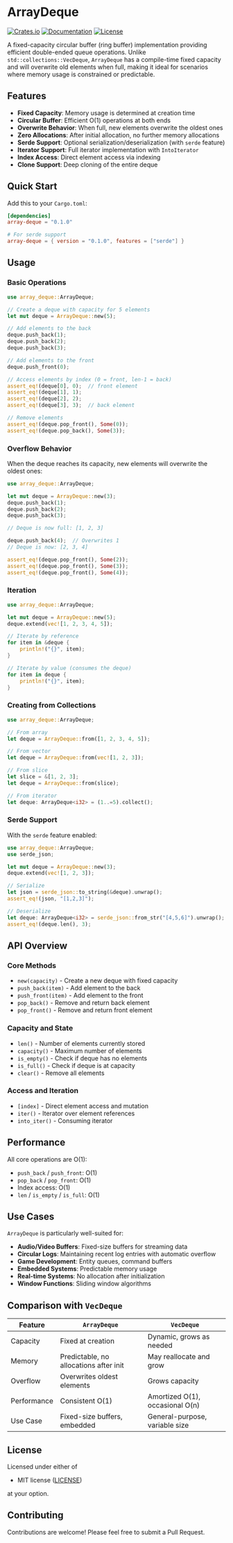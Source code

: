 # ArrayDeque

[![Crates.io](https://img.shields.io/crates/v/array-deque.svg)](https://crates.io/crates/array-deque)
[![Documentation](https://docs.rs/array-deque/badge.svg)](https://docs.rs/array-deque)
[![License](https://img.shields.io/crates/l/array-deque.svg)](https://github.com/yourusername/array-deque#license)

A fixed-capacity circular buffer (ring buffer) implementation providing efficient double-ended queue operations. Unlike `std::collections::VecDeque`, `ArrayDeque` has a compile-time fixed capacity and will overwrite old elements when full, making it ideal for scenarios where memory usage is constrained or predictable.

## Features

- **Fixed Capacity**: Memory usage is determined at creation time
- **Circular Buffer**: Efficient O(1) operations at both ends
- **Overwrite Behavior**: When full, new elements overwrite the oldest ones
- **Zero Allocations**: After initial allocation, no further memory allocations
- **Serde Support**: Optional serialization/deserialization (with `serde` feature)
- **Iterator Support**: Full iterator implementation with `IntoIterator`
- **Index Access**: Direct element access via indexing
- **Clone Support**: Deep cloning of the entire deque

## Quick Start

Add this to your `Cargo.toml`:

```toml
[dependencies]
array-deque = "0.1.0"

# For serde support
array-deque = { version = "0.1.0", features = ["serde"] }
```

## Usage

### Basic Operations

```rust
use array_deque::ArrayDeque;

// Create a deque with capacity for 5 elements
let mut deque = ArrayDeque::new(5);

// Add elements to the back
deque.push_back(1);
deque.push_back(2);
deque.push_back(3);

// Add elements to the front
deque.push_front(0);

// Access elements by index (0 = front, len-1 = back)
assert_eq!(deque[0], 0);  // front element
assert_eq!(deque[1], 1);
assert_eq!(deque[2], 2);
assert_eq!(deque[3], 3);  // back element

// Remove elements
assert_eq!(deque.pop_front(), Some(0));
assert_eq!(deque.pop_back(), Some(3));
```

### Overflow Behavior

When the deque reaches its capacity, new elements will overwrite the oldest ones:

```rust
use array_deque::ArrayDeque;

let mut deque = ArrayDeque::new(3);
deque.push_back(1);
deque.push_back(2);
deque.push_back(3);

// Deque is now full: [1, 2, 3]

deque.push_back(4);  // Overwrites 1
// Deque is now: [2, 3, 4]

assert_eq!(deque.pop_front(), Some(2));
assert_eq!(deque.pop_front(), Some(3));
assert_eq!(deque.pop_front(), Some(4));
```

### Iteration

```rust
use array_deque::ArrayDeque;

let mut deque = ArrayDeque::new(5);
deque.extend(vec![1, 2, 3, 4, 5]);

// Iterate by reference
for item in &deque {
    println!("{}", item);
}

// Iterate by value (consumes the deque)
for item in deque {
    println!("{}", item);
}
```

### Creating from Collections

```rust
use array_deque::ArrayDeque;

// From array
let deque = ArrayDeque::from([1, 2, 3, 4, 5]);

// From vector
let deque = ArrayDeque::from(vec![1, 2, 3]);

// From slice
let slice = &[1, 2, 3];
let deque = ArrayDeque::from(slice);

// From iterator
let deque: ArrayDeque<i32> = (1..=5).collect();
```

### Serde Support

With the `serde` feature enabled:

```rust
use array_deque::ArrayDeque;
use serde_json;

let mut deque = ArrayDeque::new(3);
deque.extend(vec![1, 2, 3]);

// Serialize
let json = serde_json::to_string(&deque).unwrap();
assert_eq!(json, "[1,2,3]");

// Deserialize
let deque: ArrayDeque<i32> = serde_json::from_str("[4,5,6]").unwrap();
assert_eq!(deque.len(), 3);
```

## API Overview

### Core Methods

- `new(capacity)` - Create a new deque with fixed capacity
- `push_back(item)` - Add element to the back
- `push_front(item)` - Add element to the front
- `pop_back()` - Remove and return back element
- `pop_front()` - Remove and return front element

### Capacity and State

- `len()` - Number of elements currently stored
- `capacity()` - Maximum number of elements
- `is_empty()` - Check if deque has no elements
- `is_full()` - Check if deque is at capacity
- `clear()` - Remove all elements

### Access and Iteration

- `[index]` - Direct element access and mutation
- `iter()` - Iterator over element references
- `into_iter()` - Consuming iterator

## Performance

All core operations are O(1):

- `push_back` / `push_front`: O(1)
- `pop_back` / `pop_front`: O(1)
- Index access: O(1)
- `len` / `is_empty` / `is_full`: O(1)

## Use Cases

`ArrayDeque` is particularly well-suited for:

- **Audio/Video Buffers**: Fixed-size buffers for streaming data
- **Circular Logs**: Maintaining recent log entries with automatic overflow
- **Game Development**: Entity queues, command buffers
- **Embedded Systems**: Predictable memory usage
- **Real-time Systems**: No allocation after initialization
- **Window Functions**: Sliding window algorithms

## Comparison with `VecDeque`

| Feature | `ArrayDeque` | `VecDeque` |
|---------|--------------|------------|
| Capacity | Fixed at creation | Dynamic, grows as needed |
| Memory | Predictable, no allocations after init | May reallocate and grow |
| Overflow | Overwrites oldest elements | Grows capacity |
| Performance | Consistent O(1) | Amortized O(1), occasional O(n) |
| Use Case | Fixed-size buffers, embedded | General-purpose, variable size |

## License

Licensed under either of

- MIT license ([LICENSE](LICENSE))

at your option.

## Contributing

Contributions are welcome! Please feel free to submit a Pull Request.
